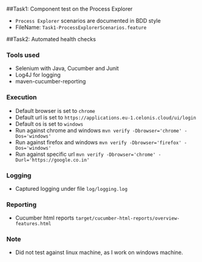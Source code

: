 ##Task1: Component test on the Process Explorer
* `Process Explorer` scenarios are documented in BDD style
* FileName: `Task1-ProcessExplorerScenarios.feature`

##Task2: Automated health checks

### Tools used

* Selenium with Java, Cucumber and Junit
* Log4J for logging
* maven-cucumber-reporting

### Execution

* Default browser is set to `chrome`
* Default url is set to `https://applications.eu-1.celonis.cloud/ui/login`
* Default os is set to `windows`
* Run against chrome and windows `mvn verify -Dbrowser='chrome' -Dos='windows'` 
* Run against firefox and windows `mvn verify -Dbrowser='firefox' -Dos='windows'` 
* Run against specific url `mvn verify -Dbrowser='chrome' -Durl='https://google.co.in'`

### Logging

* Captured logging under file `log/logging.log`

### Reporting

* Cucumber html reports `target/cucumber-html-reports/overview-features.html`

### Note

* Did not test against linux machine, as I work on windows machine.
